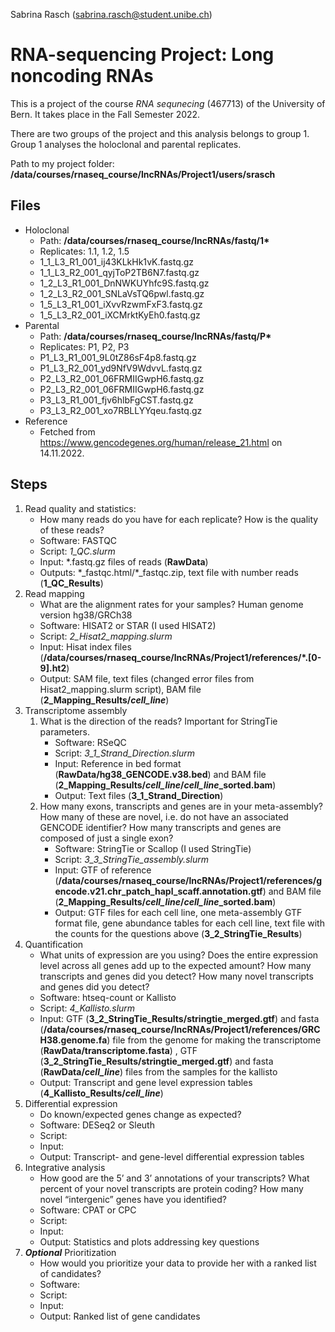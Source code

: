 Sabrina Rasch (sabrina.rasch@student.unibe.ch)

# RNA-sequencing Project: Long noncoding RNAs

This is a project of the course *RNA sequnecing* (467713) of the University of Bern. It takes place in the Fall Semester 2022.

There are two groups of the project and this analysis belongs to group 1. Group 1 analyses the holoclonal and parental replicates.

Path to my project folder: **/data/courses/rnaseq_course/lncRNAs/Project1/users/srasch**

## Files

* Holoclonal
    * Path: **/data/courses/rnaseq_course/lncRNAs/fastq/1\***
    * Replicates: 1.1, 1.2, 1.5
    * 1_1_L3_R1_001_ij43KLkHk1vK.fastq.gz
    * 1_1_L3_R2_001_qyjToP2TB6N7.fastq.gz
    * 1_2_L3_R1_001_DnNWKUYhfc9S.fastq.gz
    * 1_2_L3_R2_001_SNLaVsTQ6pwl.fastq.gz
    * 1_5_L3_R1_001_iXvvRzwmFxF3.fastq.gz
    * 1_5_L3_R2_001_iXCMrktKyEh0.fastq.gz
* Parental
    * Path: **/data/courses/rnaseq_course/lncRNAs/fastq/P\***
    * Replicates: P1, P2, P3
    * P1_L3_R1_001_9L0tZ86sF4p8.fastq.gz
    * P1_L3_R2_001_yd9NfV9WdvvL.fastq.gz
    * P2_L3_R2_001_06FRMIIGwpH6.fastq.gz
    * P2_L3_R2_001_06FRMIIGwpH6.fastq.gz
    * P3_L3_R1_001_fjv6hlbFgCST.fastq.gz
    * P3_L3_R2_001_xo7RBLLYYqeu.fastq.gz
* Reference
    * Fetched from https://www.gencodegenes.org/human/release_21.html on 14.11.2022.

## Steps

1. Read quality and statistics:
    * How many reads do you have for each replicate? How is the quality of these reads?
    * Software: FASTQC
    * Script: *1_QC.slurm*
    * Input: \*.fastq.gz files of reads (**RawData**)
    * Outputs: \*_fastqc.html/\*_fastqc.zip, text file with number reads (**1_QC_Results**)
2. Read mapping
    * What are the alignment rates for your samples? Human genome version hg38/GRCh38
    * Software: HISAT2 or STAR (I used HISAT2)
    * Script: *2_Hisat2_mapping.slurm*
    * Input: Hisat index files (**/data/courses/rnaseq_course/lncRNAs/Project1/references/\*.[0-9].ht2**)
    * Output: SAM file, text files (changed error files from Hisat2_mapping.slurm script), BAM file (**2_Mapping_Results/*cell_line***)
3. Transcriptome assembly
    1. What is the direction of the reads? Important for StringTie parameters.
        * Software: RSeQC
        * Script: *3_1_Strand_Direction.slurm*
        * Input: Reference in bed format (**RawData/hg38_GENCODE.v38.bed**) and BAM file (**2_Mapping_Results/*cell_line*/*cell_line*_sorted.bam**)
        * Output: Text files (**3_1_Strand_Direction**)
    2. How many exons, transcripts and genes are in your meta-assembly? How many of these are novel, i.e. do not have an associated GENCODE identifier? How many transcripts and genes are composed of just a single exon?
        * Software: StringTie or Scallop (I used StringTie)
        * Script: *3_3_StringTie_assembly.slurm*
        * Input: GTF of reference (**/data/courses/rnaseq_course/lncRNAs/Project1/references/gencode.v21.chr_patch_hapl_scaff.annotation.gtf**) and BAM file (**2_Mapping_Results/*cell_line*/*cell_line*_sorted.bam**)
        * Output: GTF files for each cell line, one meta-assembly GTF format file, gene abundance tables for each cell line, text file with the counts for the questions above (**3_2_StringTie_Results**)
4. Quantification
    * What units of expression are you using? Does the entire expression level across all genes add up to the expected amount? How many transcripts and genes did you detect? How many novel transcripts and genes did you detect?
    * Software: htseq-count or Kallisto
    * Script: *4_Kallisto.slurm*
    * Input: GTF (**3_2_StringTie_Results/stringtie_merged.gtf**) and fasta (**/data/courses/rnaseq_course/lncRNAs/Project1/references/GRCH38.genome.fa**) file from the genome for making the transcriptome (**RawData/transcriptome.fasta**) , GTF (**3_2_StringTie_Results/stringtie_merged.gtf**) and fasta (**RawData/*cell_line***) files from the samples for the kallisto
    * Output: Transcript and gene level expression tables (**4_Kallisto_Results/*cell_line***)
5. Differential expression
    * Do known/expected genes change as expected?
    * Software: DESeq2 or Sleuth
    * Script:
    * Input: 
    * Output: Transcript- and gene-level differential expression tables
6. Integrative analysis
    * How good are the 5’ and 3’ annotations of your transcripts? What percent of your novel transcripts are protein coding? How many novel “intergenic” genes have you identified?
    * Software: CPAT or CPC
    * Script:
    * Input: 
    * Output: Statistics and plots addressing key questions
7. ***Optional*** Prioritization
    * How would you prioritize your data to provide her with a ranked list of candidates?
    * Software:
    * Script:
    * Input: 
    * Output: Ranked list of gene candidates

